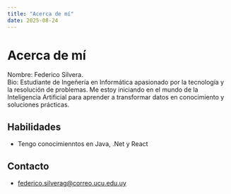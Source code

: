 ```yaml
---
title: "Acerca de mí"
date: 2025-08-24
---
```


# Acerca de mí

Nombre: Federico Silvera. <br>
Bio: Estudiante de Ingeñería en Informática apasionado por la tecnología y la resolución de problemas. Me estoy iniciando en el mundo de la Inteligencia Artificial para aprender a transformar datos en conocimiento y soluciones prácticas.

## Habilidades
- Tengo conocimienntos en Java, .Net y React

## Contacto
- federico.silverag@correo.ucu.edu.uy
